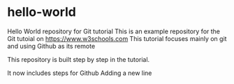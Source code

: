 # hello-world
Hello World repository for Git tutorial
This is an example repository for the Git tutoial on https://www.w3schools.com
This tutorial focuses mainly on git and using Github as its remote

This repository is built step by step in the tutorial.

It now includes steps for Github
Adding a new line 
